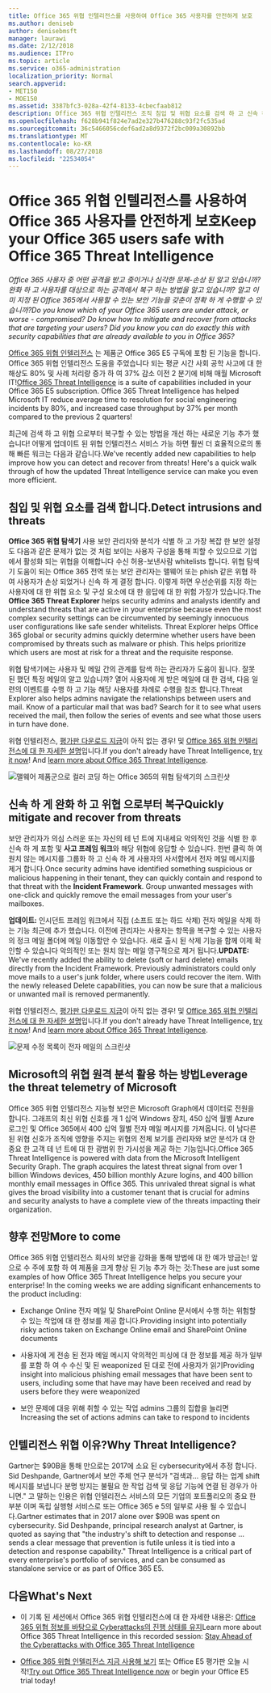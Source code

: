 ```yaml
---
title: Office 365 위협 인텔리전스를 사용하여 Office 365 사용자를 안전하게 보호
ms.author: deniseb
author: denisebmsft
manager: laurawi
ms.date: 2/12/2018
ms.audience: ITPro
ms.topic: article
ms.service: o365-administration
localization_priority: Normal
search.appverid:
- MET150
- MOE150
ms.assetid: 3387bfc3-028a-42f4-8133-4cbecfaab812
description: Office 365 위협 인텔리전스 조직 침입 및 위협 요소를 검색 하 고 신속 하 게 완화 및 위협 으로부터 복구를 통해 하는 방법을 설명 합니다.
ms.openlocfilehash: f628b941f824e7ad2e327b476288c93f2fc535ad
ms.sourcegitcommit: 36c5466056cdef6ad2a8d9372f2bc009a30892bb
ms.translationtype: MT
ms.contentlocale: ko-KR
ms.lasthandoff: 08/27/2018
ms.locfileid: "22534054"
---
```

# <a name="keep-your-office-365-users-safe-with-office-365-threat-intelligence"></a><span data-ttu-id="14ca8-103">Office 365 위협 인텔리전스를 사용하여 Office 365 사용자를 안전하게 보호</span><span class="sxs-lookup"><span data-stu-id="14ca8-103">Keep your Office 365 users safe with Office 365 Threat Intelligence</span></span>

 <span data-ttu-id="14ca8-104">*Office 365 사용자 중 어떤 공격을 받고 중이거나 심각한 문제-손상 된 알고 있습니까? 완화 하 고 사용자를 대상으로 하는 공격에서 복구 하는 방법을 알고 있습니까? 알고 이미 지정 된 Office 365에서 사용할 수 있는 보안 기능을 갖춘이 정확 하 게 수행할 수 있습니까?*</span><span class="sxs-lookup"><span data-stu-id="14ca8-104">*Do you know which of your Office 365 users are under attack, or worse - compromised? Do know how to mitigate and recover from attacks that are targeting your users? Did you know you can do exactly this with security capabilities that are already available to you in Office 365?*</span></span> 
  
<span data-ttu-id="14ca8-p101">[Office 365 위협 인텔리전스](office-365-ti.md) 는 제품군 Office 365 E5 구독에 포함 된 기능을 합니다. Office 365 위협 인텔리전스 도움을 주었습니다 되는 평균 시간 사회 공학 사고에 대 한 해상도 80% 및 사례 처리량 증가 하 여 37% 감소 이전 2 분기에 비해 매월 Microsoft IT!</span><span class="sxs-lookup"><span data-stu-id="14ca8-p101">[Office 365 Threat Intelligence](office-365-ti.md) is a suite of capabilities included in your Office 365 E5 subscription. Office 365 Threat Intelligence has helped Microsoft IT reduce average time to resolution for social engineering incidents by 80%, and increased case throughput by 37% per month compared to the previous 2 quarters!</span></span> 
  
<span data-ttu-id="14ca8-p102">최근에 검색 하 고 위협 으로부터 복구할 수 있는 방법을 개선 하는 새로운 기능 추가 했습니다! 어떻게 업데이트 된 위협 인텔리전스 서비스 가능 하면 훨씬 더 효율적으로의 통해 빠른 워크는 다음과 같습니다.</span><span class="sxs-lookup"><span data-stu-id="14ca8-p102">We've recently added new capabilities to help improve how you can detect and recover from threats! Here's a quick walk through of how the updated Threat Intelligence service can make you even more efficient.</span></span>
  
## <a name="detect-intrusions-and-threats"></a><span data-ttu-id="14ca8-109">침입 및 위협 요소를 검색 합니다.</span><span class="sxs-lookup"><span data-stu-id="14ca8-109">Detect intrusions and threats</span></span>

<span data-ttu-id="14ca8-p103">**Office 365 위협 탐색기** 사용 보안 관리자와 분석가 식별 하 고 가장 복잡 한 보안 설정도 다음과 같은 문제가 없는 것 처럼 보이는 사용자 구성을 통해 피할 수 있으므로 기업에서 활성화 되는 위협을 이해합니다 수신 허용-보낸사람 whitelists 합니다. 위협 탐색기 도움이 되는 Office 365 전역 또는 보안 관리자는 맬웨어 또는 phish 같은 위협 하 여 사용자가 손상 되었거나 신속 하 게 결정 합니다. 이렇게 하면 우선순위를 지정 하는 사용자에 대 한 위협 요소 및 구성 요소에 대 한 응답에 대 한 위험 가장가 있습니다.</span><span class="sxs-lookup"><span data-stu-id="14ca8-p103">The **Office 365 Threat Explorer** helps security admins and analysts identify and understand threats that are active in your enterprise because even the most complex security settings can be circumvented by seemingly innocuous user configurations like safe sender whitelists. Threat Explorer helps Office 365 global or security admins quickly determine whether users have been compromised by threats such as malware or phish. This helps prioritize which users are most at risk for a threat and the requisite response.</span></span> 
  
<span data-ttu-id="14ca8-p104">위협 탐색기에는 사용자 및 메일 간의 관계를 탐색 하는 관리자가 도움이 됩니다. 잘못 된 했던 특정 메일의 알고 있습니까? 열어 사용자에 게 받은 메일에 대 한 검색, 다음 일련의 이벤트를 수행 하 고 기능 해당 사용자를 차례로 수행을 참조 합니다.</span><span class="sxs-lookup"><span data-stu-id="14ca8-p104">Threat Explorer also helps admins navigate the relationships between users and mail. Know of a particular mail that was bad? Search for it to see what users received the mail, then follow the series of events and see what those users in turn have done.</span></span>

<span data-ttu-id="14ca8-p105">위협 인텔리전스, [평가판 다운로드 지금](https://aka.ms/tryo365threatintel3)이 아직 없는 경우! 및 [Office 365 위협 인텔리전스에 대 한 자세한 설명](https://aka.ms/readmoreabouto365threatintel)입니다.</span><span class="sxs-lookup"><span data-stu-id="14ca8-p105">If you don't already have Threat Intelligence, [try it now](https://aka.ms/tryo365threatintel3)! And [learn more about Office 365 Threat Intelligence](https://aka.ms/readmoreabouto365threatintel).</span></span>
  
![맬웨어 제품군으로 컬러 코딩 하는 Office 365의 위협 탐색기의 스크린샷](media/591338dd-252a-437d-b5f2-87aa42e74b0c.png)
  
## <a name="quickly-mitigate-and-recover-from-threats"></a><span data-ttu-id="14ca8-119">신속 하 게 완화 하 고 위협 으로부터 복구</span><span class="sxs-lookup"><span data-stu-id="14ca8-119">Quickly mitigate and recover from threats</span></span>

<span data-ttu-id="14ca8-p106">보안 관리자가 의심 스러운 또는 자신의 테 넌 트에 지내세요 악의적인 것을 식별 한 후 신속 하 게 포함 및 **사고 프레임 워크**와 해당 위협에 응답할 수 있습니다. 한번 클릭 하 여 원치 않는 메시지를 그룹화 하 고 신속 하 게 사용자의 사서함에서 전자 메일 메시지를 제거 합니다.</span><span class="sxs-lookup"><span data-stu-id="14ca8-p106">Once security admins have identified something suspicious or malicious happening in their tenant, they can quickly contain and respond to that threat with the **Incident Framework**. Group unwanted messages with one-click and quickly remove the email messages from your user's mailboxes.</span></span> 
  
 <span data-ttu-id="14ca8-p107">**업데이트:** 인시던트 프레임 워크에서 직접 (소프트 또는 하드 삭제) 전자 메일을 삭제 하는 기능 최근에 추가 했습니다. 이전에 관리자는 사용자는 항목을 복구할 수 있는 사용자의 정크 메일 폴더에 메일 이동할만 수 있습니다. 새로 출시 된 삭제 기능을 함께 이제 확인할 수 있습니다 악의적인 또는 원치 않는 메일 영구적으로 제거 됩니다.</span><span class="sxs-lookup"><span data-stu-id="14ca8-p107">**UPDATE:** We've recently added the ability to delete (soft or hard delete) emails directly from the Incident Framework. Previously administrators could only move mails to a user's junk folder, where users could recover the item. With the newly released Delete capabilities, you can now be sure that a malicious or unwanted mail is removed permanently.</span></span> 
  
<span data-ttu-id="14ca8-p108">위협 인텔리전스, [평가판 다운로드 지금](https://aka.ms/tryo365threatintel3)이 아직 없는 경우! 및 [Office 365 위협 인텔리전스에 대 한 자세한 설명](https://aka.ms/readmoreabouto365threatintel)입니다.</span><span class="sxs-lookup"><span data-stu-id="14ca8-p108">If you don't already have Threat Intelligence, [try it now](https://aka.ms/tryo365threatintel3)! And [learn more about Office 365 Threat Intelligence](https://aka.ms/readmoreabouto365threatintel).</span></span>
  
![문제 수정 목록이 전자 메일의 스크린샷](media/9d8452d3-d8d2-4b26-81f9-76396e08dd17.png)
  
## <a name="leverage-the-threat-telemetry-of-microsoft"></a><span data-ttu-id="14ca8-128">Microsoft의 위협 원격 분석 활용 하는 방법</span><span class="sxs-lookup"><span data-stu-id="14ca8-128">Leverage the threat telemetry of Microsoft</span></span>

<span data-ttu-id="14ca8-p109">Office 365 위협 인텔리전스 지능형 보안은 Microsoft Graph에서 데이터로 전원을 합니다. 그래프의 최신 위협 신호를 개 1 십억 Windows 장치, 450 십억 월별 Azure 로그인 및 Office 365에서 400 십억 월별 전자 메일 메시지를 가져옵니다. 이 남다른된 위협 신호가 조직에 영향을 주지는 위협의 전체 보기를 관리자와 보안 분석가 대 한 중요 한 고객 테 넌 트에 대 한 광범위 한 가시성을 제공 하는 기능입니다.</span><span class="sxs-lookup"><span data-stu-id="14ca8-p109">Office 365 Threat Intelligence is powered with data from the Microsoft Intelligent Security Graph. The graph acquires the latest threat signal from over 1 billion Windows devices, 450 billion monthly Azure logins, and 400 billion monthly email messages in Office 365. This unrivaled threat signal is what gives the broad visibility into a customer tenant that is crucial for admins and security analysts to have a complete view of the threats impacting their organization.</span></span> 
  
## <a name="more-to-come"></a><span data-ttu-id="14ca8-132">향후 전망</span><span class="sxs-lookup"><span data-stu-id="14ca8-132">More to come</span></span>

<span data-ttu-id="14ca8-p110">Office 365 위협 인텔리전스 회사의 보안을 강화을 통해 방법에 대 한 예가 방금는! 앞으로 수 주에 포함 하 여 제품을 크게 향상 된 기능 추가 하는 것:</span><span class="sxs-lookup"><span data-stu-id="14ca8-p110">These are just some examples of how Office 365 Threat Intelligence helps you secure your enterprise! In the coming weeks we are adding significant enhancements to the product including:</span></span>
  
- <span data-ttu-id="14ca8-135">Exchange Online 전자 메일 및 SharePoint Online 문서에서 수행 하는 위험할 수 있는 작업에 대 한 정보를 제공 합니다.</span><span class="sxs-lookup"><span data-stu-id="14ca8-135">Providing insight into potentially risky actions taken on Exchange Online email and SharePoint Online documents</span></span>
    
- <span data-ttu-id="14ca8-136">사용자에 게 전송 된 전자 메일 메시지 악의적인 피싱에 대 한 정보를 제공 하가 일부를 포함 하 여 수 수신 및 된 weaponized 된 대로 전에 사용자가 읽기</span><span class="sxs-lookup"><span data-stu-id="14ca8-136">Providing insight into malicious phishing email messages that have been sent to users, including some that have may have been received and read by users before they were weaponized</span></span>
    
- <span data-ttu-id="14ca8-137">보안 문제에 대응 위해 취할 수 있는 작업 admins 그룹의 집합을 늘리면</span><span class="sxs-lookup"><span data-stu-id="14ca8-137">Increasing the set of actions admins can take to respond to incidents</span></span>
    
## <a name="why-threat-intelligence"></a><span data-ttu-id="14ca8-138">인텔리전스 위협 이유?</span><span class="sxs-lookup"><span data-stu-id="14ca8-138">Why Threat Intelligence?</span></span>

<span data-ttu-id="14ca8-p111">Gartner는 $90B을 통해 만으로는 2017에 소요 된 cybersecurity에서 추정 합니다. Sid Deshpande, Gartner에서 보안 주체 연구 분석가 "검색과... 응답 하는 업계 shift 메시지를 보냅니다 분명 방지는 불필요 한 작업 검색 및 응답 기능에 연결 된 경우가 아니면." 고 말하는 인용은 위협 인텔리전스 서비스의 모든 기업의 포트폴리오의 중요 한 부분 이며 독립 실행형 서비스로 또는 Office 365 e 5의 일부로 사용 될 수 있습니다.</span><span class="sxs-lookup"><span data-stu-id="14ca8-p111">Gartner estimates that in 2017 alone over $90B was spent on cybersecurity. Sid Deshpande, principal research analyst at Gartner, is quoted as saying that "the industry's shift to detection and response … sends a clear message that prevention is futile unless it is tied into a detection and response capability." Threat Intelligence is a critical part of every enterprise's portfolio of services, and can be consumed as standalone service or as part of Office 365 E5.</span></span>
  
## <a name="whats-next"></a><span data-ttu-id="14ca8-143">다음</span><span class="sxs-lookup"><span data-stu-id="14ca8-143">What's Next</span></span>

- <span data-ttu-id="14ca8-144">이 기록 된 세션에서 Office 365 위협 인텔리전스에 대 한 자세한 내용은: [Office 365 위협 정보를 바탕으로 Cyberattacks의 진행 상태를 유지](https://myignite.microsoft.com/videos/53723)</span><span class="sxs-lookup"><span data-stu-id="14ca8-144">Learn more about Office 365 Threat Intelligence in this recorded session: [Stay Ahead of the Cyberattacks with Office 365 Threat Intelligence](https://myignite.microsoft.com/videos/53723)</span></span>
    
- <span data-ttu-id="14ca8-145">[Office 365 위협 인텔리전스 지금 사용해 보기](https://aka.ms/tryo365threatintel3) 또는 Office E5 평가판 오늘 시작!</span><span class="sxs-lookup"><span data-stu-id="14ca8-145">[Try out Office 365 Threat Intelligence now](https://aka.ms/tryo365threatintel3) or begin your Office E5 trial today!</span></span> 
    


